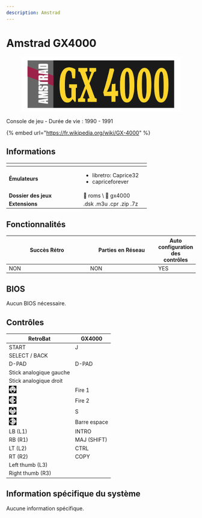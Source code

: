 ```yaml
---
description: Amstrad
---
```


# Amstrad GX4000

<div align="left">

<figure><img src="https://raw.githubusercontent.com/fabricecaruso/es-theme-carbon/5149a33eed46b2af638b06119397d4023b75131f/art/logos/gx4000.svg" alt=""><figcaption></figcaption></figure>

</div>

Console de jeu - Durée de vie : 1990 - 1991

{% embed url="https://fr.wikipedia.org/wiki/GX-4000" %}

## Informations

<table data-header-hidden><thead><tr><th width="184"></th><th></th><th data-hidden></th></tr></thead><tbody><tr><td><strong>Émulateurs</strong></td><td><ul><li>libretro: Caprice32</li><li>capriceforever</li></ul></td><td></td></tr><tr><td><strong>Dossier des jeux</strong></td><td><span data-gb-custom-inline data-tag="emoji" data-code="1f4c1">📁</span> roms \ <span data-gb-custom-inline data-tag="emoji" data-code="1f4c2">📂</span> gx4000</td><td></td></tr><tr><td><strong>Extensions</strong></td><td>.dsk .m3u .cpr .zip .7z</td><td></td></tr></tbody></table>

## Fonctionnalités

<table><thead><tr><th width="245">Succès Rétro</th><th width="200">Parties en Réseau</th><th>Auto configuration des contrôles</th></tr></thead><tbody><tr><td>NON</td><td>NON</td><td>YES</td></tr></tbody></table>

## BIOS

Aucun BIOS nécessaire.

## Contrôles

| RetroBat                                                                        | GX4000       |
| ------------------------------------------------------------------------------- | ------------ |
| START                                                                           | J            |
| SELECT / BACK                                                                   |              |
| D-PAD                                                                           | D-PAD        |
| Stick analogique gauche                                                         |              |
| Stick analogique droit                                                          |              |
| ![A](<../../../.gitbook/assets/image (19).png>)                                 | Fire 1       |
| ![B](<../../../.gitbook/assets/image (6).png>)                                  | Fire 2       |
| <img src="../../../.gitbook/assets/image (34).png" alt="" data-size="original"> | S            |
| <img src="../../../.gitbook/assets/image (32).png" alt="" data-size="line">     | Barre espace |
| LB (L1)                                                                         | INTRO        |
| RB (R1)                                                                         | MAJ (SHIFT)  |
| LT (L2)                                                                         | CTRL         |
| RT (R2)                                                                         | COPY         |
| Left thumb (L3)                                                                 |              |
| Right thumb (R3)                                                                |              |

## Information spécifique du système

Aucune information spécifique.
